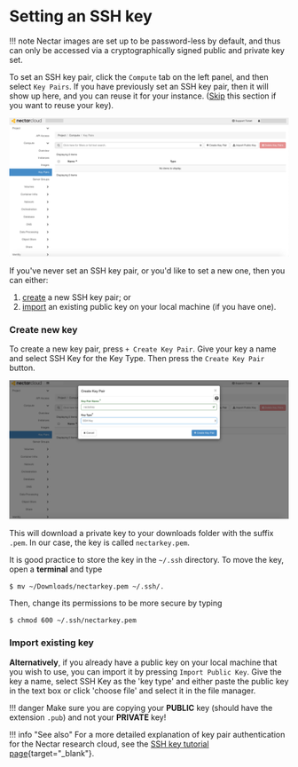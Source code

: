 # Setting an SSH key

!!! note
    Nectar images are set up to be password-less by default, and thus can only be accessed via a cryptographically signed public and private key set.

To set an SSH key pair, click the `Compute` tab on the left panel, and then select `Key Pairs`.
If you have previously set an SSH key pair, then it will show up here, and you can reuse it for your instance. ([Skip](../launching-instance/) this section if you want to reuse your key).

![](images/key_pairs.png)

If you've never set an SSH key pair, or you'd like to set a new one, then you can either:

1. [create](#create-new-key) a new SSH key pair; or
2. [import](#import-existing-key) an existing public key on your local machine (if you have one).

### Create new key
To create a new key pair, press `+ Create Key Pair`. Give your key a name and select SSH Key for the Key Type. Then press the `Create Key Pair` button.

![](images/create_key.png)

This will download a private key to your downloads folder with the suffix `.pem`. In our case, the key is called `nectarkey.pem`.

It is good practice to store the key in the `~/.ssh` directory. To move the key, open a **terminal** and type

```console
$ mv ~/Downloads/nectarkey.pem ~/.ssh/.
```

Then, change its permissions to be more secure by typing

```console
$ chmod 600 ~/.ssh/nectarkey.pem
```

### Import existing key
**Alternatively**, if you already have a public key on your local machine that you wish to use, you can import it by pressing `Import Public Key`.
Give the key a name, select SSH Key as the 'key type' and either paste the public key in the text box or click 'choose file' and select it in the file manager.

!!! danger
    Make sure you are copying your **PUBLIC** key (should have the extension `.pub`) and not your **PRIVATE** key!

!!! info "See also"
    For a more detailed explanation of key pair authentication for the Nectar research cloud, see the [SSH key tutorial page](http://training.nectar.org.au/package07/sections/createSSHKey.html){target="_blank"}.
